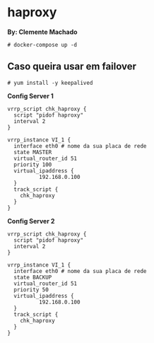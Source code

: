 # haproxy
**By: Clemente Machado**

```
# docker-compose up -d
```


## Caso queira usar em failover


```
# yum install -y keepalived 

```


**Config Server 1** 
```
vrrp_script chk_haproxy {
  script "pidof haproxy"
  interval 2
}

vrrp_instance VI_1 {
  interface eth0 # nome da sua placa de rede
  state MASTER
  virtual_router_id 51
  priority 100
  virtual_ipaddress {
          192.168.0.100
  }
  track_script {
    chk_haproxy
  }
}

```

**Config Server 2** 
```
vrrp_script chk_haproxy {
  script "pidof haproxy"
  interval 2
}

vrrp_instance VI_1 {
  interface eth0 # nome da sua placa de rede
  state BACKUP
  virtual_router_id 51
  priority 50
  virtual_ipaddress {
          192.168.0.100
  }
  track_script {
    chk_haproxy
  }
}

```

